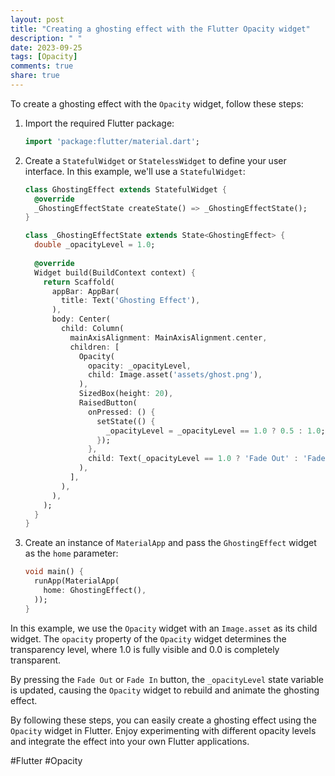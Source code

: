 ```yaml
---
layout: post
title: "Creating a ghosting effect with the Flutter Opacity widget"
description: " "
date: 2023-09-25
tags: [Opacity]
comments: true
share: true
---
```


To create a ghosting effect with the `Opacity` widget, follow these steps:

1. Import the required Flutter package:
   ```dart
   import 'package:flutter/material.dart';
   ```

2. Create a `StatefulWidget` or `StatelessWidget` to define your user interface. In this example, we'll use a `StatefulWidget`:
   ```dart
   class GhostingEffect extends StatefulWidget {
     @override
     _GhostingEffectState createState() => _GhostingEffectState();
   }
   
   class _GhostingEffectState extends State<GhostingEffect> {
     double _opacityLevel = 1.0;
     
     @override
     Widget build(BuildContext context) {
       return Scaffold(
         appBar: AppBar(
           title: Text('Ghosting Effect'),
         ),
         body: Center(
           child: Column(
             mainAxisAlignment: MainAxisAlignment.center,
             children: [
               Opacity(
                 opacity: _opacityLevel,
                 child: Image.asset('assets/ghost.png'),
               ),
               SizedBox(height: 20),
               RaisedButton(
                 onPressed: () {
                   setState(() {
                     _opacityLevel = _opacityLevel == 1.0 ? 0.5 : 1.0;
                   });
                 },
                 child: Text(_opacityLevel == 1.0 ? 'Fade Out' : 'Fade In'),
               ),
             ],
           ),
         ),
       );
     }
   }
   ```

3. Create an instance of `MaterialApp` and pass the `GhostingEffect` widget as the `home` parameter:
   ```dart
   void main() {
     runApp(MaterialApp(
       home: GhostingEffect(),
     ));
   }
   ```

In this example, we use the `Opacity` widget with an `Image.asset` as its child widget. The `opacity` property of the `Opacity` widget determines the transparency level, where 1.0 is fully visible and 0.0 is completely transparent.

By pressing the `Fade Out` or `Fade In` button, the `_opacityLevel` state variable is updated, causing the `Opacity` widget to rebuild and animate the ghosting effect.

By following these steps, you can easily create a ghosting effect using the `Opacity` widget in Flutter. Enjoy experimenting with different opacity levels and integrate the effect into your own Flutter applications.

#Flutter #Opacity